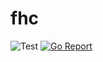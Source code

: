 # fhc

![Test](https://github.com/stillwondering/fhc/workflows/Test/badge.svg)
[![Go Report](https://goreportcard.com/badge/github.com/stillwondering/fhc)](https://goreportcard.com/report/github.com/stillwondering/fhc)
